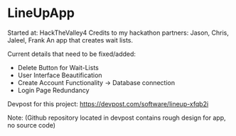 # LineUpApp
Started at: HackTheValley4
Credits to my hackathon partners: Jason, Chris, Jaleel, Frank
An app that creates wait lists.

Current details that need to be fixed/added:

- Delete Button for Wait-Lists
- User Interface Beautification
- Create Account Functionality -> Database connection
- Login Page Redundancy 

Devpost for this project:
https://devpost.com/software/lineup-xfqb2i 

Note: (Github repository located in devpost contains rough design for app, no source code)
